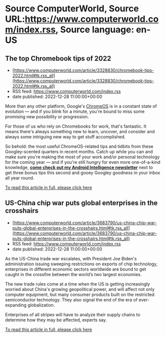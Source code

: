 # Source ComputerWorld, Source URL:https://www.computerworld.com/index.rss, Source language: en-US

## The top Chromebook tips of 2022
 - [https://www.computerworld.com/article/3328830/chromebook-tips-2022.html#tk.rss_all](https://www.computerworld.com/article/3328830/chromebook-tips-2022.html#tk.rss_all)
 - RSS feed: https://www.computerworld.com/index.rss
 - date published: 2022-12-28 11:00:00+00:00

<article>
	<section class="page">
<p>More than any other platform, Google's <a href="https://www.computerworld.com/article/2893364/is-chrome-os-right-for-you.html">ChromeOS</a> is in a constant state of evolution — and if you blink for a minute, you're bound to miss some promising new possibility or progression.</p><p>For those of us who rely on Chromebooks for work, that's fantastic. It means there's always something new to learn, uncover, and consider and always some intriguing new way to get stuff accomplished.</p><p>So behold: the most useful ChromeOS-related tips and tidbits from these Googley-scented quarters in recent months. Catch up while you can and make sure you're making the most of your work and/or personal technology for the coming year — and if you're still hungry for even more one-of-a-kind knowledge, <a href="https://www.androidintel.net" rel="noopener nofollow" target="_blank"><strong>come check out my Android Intelligence newsletter</strong></a> next to get three bonus tips this second and gooey Googley goodness in your inbox all year round.</p><p class="jumpTag"><a href="https://www.computerworld.com/article/3328830/chromebook-tips-2022.html#jump">To read this article in full, please click here</a></p></section></article>

## US-China chip war puts global enterprises in the crosshairs
 - [https://www.computerworld.com/article/3683790/us-china-chip-war-puts-global-enterprises-in-the-crosshairs.html#tk.rss_all](https://www.computerworld.com/article/3683790/us-china-chip-war-puts-global-enterprises-in-the-crosshairs.html#tk.rss_all)
 - RSS feed: https://www.computerworld.com/index.rss
 - date published: 2022-12-28 11:00:00+00:00

<article>
	<section class="page">
<p>As the US-China trade war escalates, with President Joe Biden's administration issuing sweeping restrictions on exports of chip technology, enterprises in different economic sectors worldwide are bound to get caught in the crossfire between the world’s two largest economies.</p><p>The new trade rules come at a time when the US is getting increasingly worried about China's growing geopolitical power, and will affect not only computer equipment, but many consumer products built on the restricted semiconductor technology. They also signal the end of the era of ever-expanding globalization.</p><p>Enterprises of all stripes will have to analyze their supply chains to determine how they may be affected, experts say.</p><p class="jumpTag"><a href="https://www.computerworld.com/article/3683790/us-china-chip-war-puts-global-enterprises-in-the-crosshairs.html#jump">To read this article in full, please click here</a></p></section></article>
